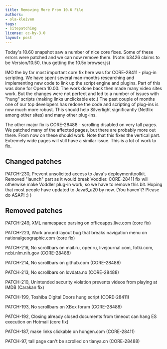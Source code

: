 ```yaml
---
title: Removing More From 10.6 File
authors:
- ola-kleiven
tags:
- sitepatching
license: cc-by-3.0
layout: post
---
```


Today&#39;s 10.60 snapshot saw a number of nice core fixes. Some of these errors were patched and we can now remove them. (Note: b3426 claims to be Version/10.50, thus getting the 10.5x browser.js)

IMO the by far most important core fix here was for CORE-28411 - plug-in scripting. We have spent several man-months researching and implementing new code to link up the script engine and plugins. Part of this was done for Opera 10.00. The work done back then made many video sites work. But the changes were not perfect and led to a number of issues with &quot;hung&quot; scripts (making links unclickable etc.) The past couple of months one of our top developers has redone the code and scripting of plug-ins is now much more robust. This should help Silverlight significantly (Netflix among other sites) and many other plug-ins.

The other major fix is CORE-28488 - scrolling disabled on very tall pages. We patched many of the affected pages, but there are probably more out there. From now on these should work. Note that this fixes the vertical part. Extremely wide pages will still have a similar issue. This is a lot of work to fix.

## Changed patches



PATCH-230, Prevent unsolicited access to Java&#39;s deploymenttoolkit. Removed &quot;launch&quot; part as it would break Voddler. CORE-28411 fix will otherwise make Voddler plug-in work, so we have to remove this bit. Hoping that most people have updated to Java6_u20 by now. (You haven&#39;t? Please do ASAP! :) )

## Removed patches



PATCH-249, XML namespace parsing on officeapps.live.com (core fix)

PATCH-223, Work around layout bug that breaks navigation menu on nationalgeographic.com (core fix)

PATCH-216, No scrollbars on mail.ru, oper.ru, livejournal.com, fotki.com, ncbi.nlm.nih.gov (CORE-28488)

PATCH-214, No scrollbars on github.com (CORE-28488)

PATCH-213, No scrollbars on lovdata.no (CORE-28488)

PATCH-210, Unintended security violation prevents videos from playing at IMDB (Carakan fix)

PATCH-199, Toshiba Digital Doors hung script (CORE-28411)

PATCH-193, No scrollbars on XBox forum (CORE-28488)

PATCH-192, Closing already closed documents from timeout can hang ES execution on Hotmail (core fix)

PATCH-187, make links clickable on hongen.com (CORE-28411)

PATCH-97, tall page can&#39;t be scrolled on tianya.cn (CORE-28488)
